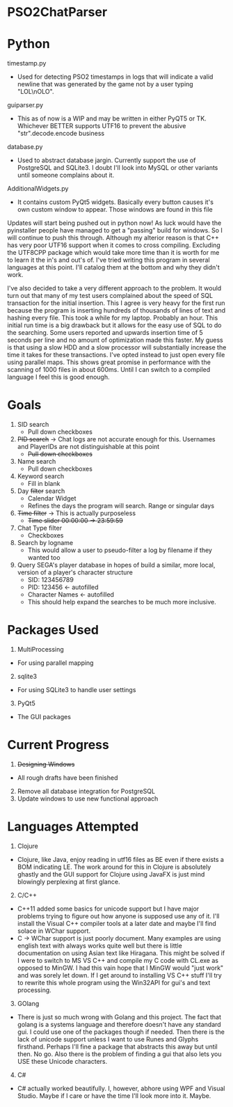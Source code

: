 PSO2ChatParser
==============

Python
=============

timestamp.py
 - Used for detecting PSO2 timestamps in logs that will indicate a valid newline that was generated by the game not by a user typing "LOL\nOLO". 

guiparser.py
 - This as of now is a WIP and may be written in either PyQT5 or TK. Whichever BETTER supports UTF16 to prevent the abusive "str".decode.encode business

database.py
 - Used to abstract database jargin. Currently support the use of PostgreSQL and SQLite3. I doubt I'll look into MySQL or other variants until someone complains about it.

AdditionalWidgets.py
 - It contains custom PyQt5 widgets. Basically every button causes it's own custom window to appear. Those windows are found in this file

Updates will start being pushed out in python now! As luck would have the pyinstaller people have managed to get a "passing" build for windows. So I will continue to push this through. Although my alterior reason is that C++ has very poor UTF16 support when it comes to cross compiling. Excluding the UTF8CPP package which would take more time than it is worth for me to learn it the in's and out's of. I've tried writing this program in several languages at this point. I'll catalog them at the bottom and why they didn't work.

I've also decided to take a very different approach to the problem. 
It would turn out that many of my test users complained about the speed of SQL transaction for the initial insertion. 
This I agree is very heavy for the first run because the program is inserting hundreds of thousands of lines of text and hashing every file.
This took a while for my laptop. Probably an hour.
This initial run time is a big drawback but it allows for the easy use of SQL to do the searching.
Some users reported and upwards insertion time of 5 seconds per line and no amount of optimization made this faster.
My guess is that using a slow HDD and a slow processor will substantially increase the time it takes for these transactions.
I've opted instead to just open every file using parallel maps. This shows great promise in performance with the scanning of 1000 files in about 600ms.
Until I can switch to a compiled language I feel this is good enough.

Goals
=====
1. SID       search
    * Pull down checkboxes
2. ~~PID       search~~ -> Chat logs are not accurate enough for this. Usernames and PlayerIDs are not distinguishable at this point
    * ~~Pull down checkboxes~~
3. Name      search
    * Pull down checkboxes
4. Keyword   search
    * Fill in blank
5. Day       ~~filter~~ search
    * Calendar Widget
    * Refines the days the program will search. Range or singular days
6. ~~Time      filter~~ -> This is actually purposeless
    * ~~Time slider 00:00:00 -> 23:59:59~~
7. Chat Type filter
    * Checkboxes
8. Search by logname
    * This would allow a user to pseudo-filter a log by filename if they wanted too
9. Query SEGA's player database in hopes of build a similar, more local, version of a player's character structure
    * SID: 123456789
    * PID: 123456 <- autofilled
    * Character Names <- autofilled
    * This should help expand the searches to be much more inclusive.

Packages Used
=============
1. MultiProcessing
  * For using parallel mapping
2. sqlite3
  * For using SQLite3 to handle user settings
3. PyQt5
  * The GUI packages

Current Progress
================
1. ~~Designing Windows~~
  * All rough drafts have been finished
2. Remove all database integration for PostgreSQL
3. Update windows to use new functional approach


Languages Attempted
===================
1. Clojure
 * Clojure, like Java, enjoy reading in utf16 files as BE even if there exists a BOM indicating LE. The work around for this in Clojure is absolutely ghastly and the GUI support for Clojure using JavaFX is just mind blowingly perplexing at first glance.
2. C/C++
 * C++11 added some basics for unicode support but I have major problems trying to figure out how anyone is supposed use any of it. I'll install the Visual C++ compiler tools at a later date and maybe I'll find solace in WChar support.
 * C -> WChar support is just poorly document. Many examples are using english text with always works quite well but there is little documentation on using Asian text like Hiragana. This might be solved if I were to switch to MS VS C++ and compile my C code with CL.exe as opposed to MinGW. I had this vain hope that I MinGW would "just work" and was sorely let down. If I get around to installing VS C++ stuff I'll try to rewrite this whole program using the Win32API for gui's and text processing.
3. GOlang
 * There is just so much wrong with Golang and this project. The fact that golang is a systems language and therefore doesn't have any standard gui. I could use one of the packages though if needed. Then there is the lack of unicode support unless I want to use Runes and Glyphs firsthand. Perhaps I'll fine a package that abstracts this away but until then. No go. Also there is the problem of finding a gui that also lets you USE these Unicode characters.
4. C#
 * C# actually worked beautifully. I, however, abhore using WPF and Visual Studio. Maybe if I care or have the time I'll look more into it. Maybe.

